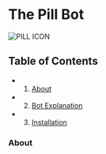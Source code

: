# The Pill Bot

![PILL ICON](https://raw.githubusercontent.com/Ricky-MY/The-Pill-Bot/main/bot/assets/pngtree_pillcartoon.png)

## Table of Contents
* 1. [About](#about)
* 2. [Bot Explanation](#explanation)
* 3. [Installation](#installation)

### About 